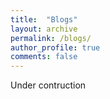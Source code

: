 ```yaml
---
title:  "Blogs"
layout: archive
permalink: /blogs/
author_profile: true
comments: false
---
```


Under contruction


